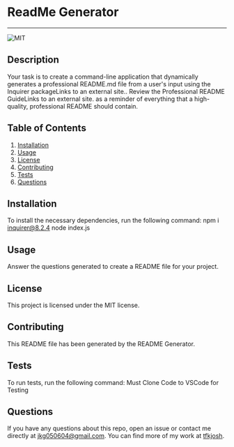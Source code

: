 # ReadMe Generator
  ---

  ![MIT](https://img.shields.io/badge/license-MIT-green)

  ## Description
  Your task is to create a command-line application that dynamically generates a professional README.md file from a user's input using the Inquirer packageLinks to an external site.. Review the Professional README GuideLinks to an external site. as a reminder of everything that a high-quality, professional README should contain.

  ## Table of Contents
  1. [Installation](#installation)
  2. [Usage](#usage)
  3. [License](#license)
  4. [Contributing](#contributing)
  5. [Tests](#tests)
  6. [Questions](#questions)

  ## Installation
  To install the necessary dependencies, run the following command:
  npm i inquirer@8.2.4 	node index.js

  ## Usage
  Answer the questions generated to create a README file for your project.

  ## License 
  This project is licensed under the MIT license.

  ## Contributing
  This README file has been generated by the README Generator.

  ## Tests
  To run tests, run the following command:
  Must Clone Code to VSCode for Testing

  ## Questions
  If you have any questions about this repo, open an issue or contact me directly at [jkg050604@gmail.com](mailto:jkg050604@gmail.com). You can find more of my work at [tfkjosh](https://www.github.com/tfkjosh).

